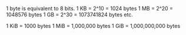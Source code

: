 1 byte is equivalent to 8 bits.
1 KB = 2^10 = 1024 bytes
1 MB = 2^20 = 1048576 bytes
1 GB = 2^30 = 1073741824 bytes
etc.

1 KiB = 1000 bytes
1 MiB = 1,000,000 bytes
1 GiB = 1,000,000,000 bytes